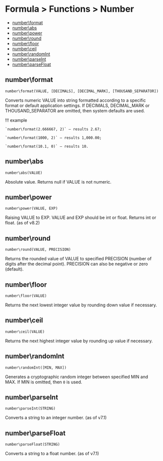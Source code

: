 # Formula > Functions > Number

* [number\format](#numberformat)
* [number\abs](#numberabs)
* [number\power](#numberpower)
* [number\round](#numberround)
* [number\floor](#numberfloor)
* [number\ceil](#numberceil)
* [number\randomInt](#numberrandomint)
* [number\parseInt](#numberparseint)
* [number\parseFloat](#numberparsefloat)

## number\format

`number\format(VALUE, [DECIMALS], [DECIMAL_MARK], [THOUSAND_SEPARATOR])`

Converts numeric VALUE into string formatted according to a specific format or default application settings. If DECIMALS, DECIMAL_MARK or THOUSAND_SEPARATOR are omitted, then system defaults are used.

!!! example

    `number\format(2.666667, 2)` – results 2.67;

    `number\format(1000, 2)` – results 1,000.00;

    `number\format(10.1, 0)` – results 10.


## number\abs

`number\abs(VALUE)`

Absolute value. Returns null if VALUE is not numeric.

## number\power

`number\power(VALUE, EXP)`

Raising VALUE to EXP. VALUE and EXP should be int or float. Returns int or float. (as of v8.2)

## number\round

`number\round(VALUE, PRECISION)`

Returns the rounded value of VALUE to specified PRECISION (number of digits after the decimal point). PRECISION can also be negative or zero (default).

## number\floor

`number\floor(VALUE)`

Returns the next lowest integer value by rounding down value if necessary.

## number\ceil

`number\ceil(VALUE)`

Returns the next highest integer value by rounding up value if necessary.

## number\randomInt

`number\randomInt([MIN, MAX])`

Generates a cryptographic random integer between specified MIN and MAX. If MIN is omitted, then `0` is used.

## number\parseInt

`number\parseInt(STRING)`

Converts a string to an integer number. (as of v7.1)

## number\parseFloat

`number\parseFloat(STRING)`

Converts a string to a float number. (as of v7.1)
